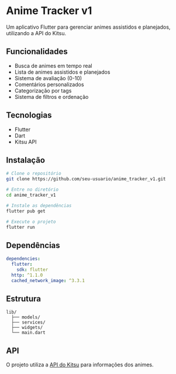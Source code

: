 # Anime Tracker v1

Um aplicativo Flutter para gerenciar animes assistidos e planejados, utilizando a API do Kitsu.

## Funcionalidades

- Busca de animes em tempo real
- Lista de animes assistidos e planejados
- Sistema de avaliação (0-10)
- Comentários personalizados
- Categorização por tags
- Sistema de filtros e ordenação

## Tecnologias

- Flutter
- Dart
- Kitsu API

## Instalação

```bash
# Clone o repositório
git clone https://github.com/seu-usuario/anime_tracker_v1.git

# Entre no diretório
cd anime_tracker_v1

# Instale as dependências
flutter pub get

# Execute o projeto
flutter run
```

## Dependências

```yaml
dependencies:
  flutter:
    sdk: flutter
  http: ^1.1.0
  cached_network_image: ^3.3.1
```

## Estrutura

```
lib/
  ├── models/
  ├── services/
  ├── widgets/
  └── main.dart
```

## API

O projeto utiliza a [API do Kitsu](https://kitsu.docs.apiary.io/) para informações dos animes.
